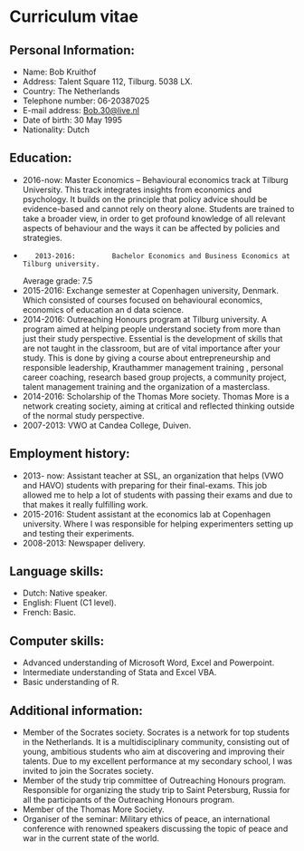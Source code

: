 # Curriculum vitae

Personal Information:
---------------------
-	Name:			Bob Kruithof
-	Address: 		Talent Square 112, Tilburg. 5038 LX.
-	Country:		The Netherlands
-	Telephone number: 	06-20387025
-	E-mail address: 		Bob.30@live.nl
-	Date of birth: 		30 May 1995
-	Nationality: 		Dutch

Education:
---------------------
-	2016-now:		Master Economics – Behavioural economics track at Tilburg University.
	This track integrates insights from economics and psychology. It builds on the principle that policy advice should be evidence-based and cannot rely on theory alone. Students are trained to take a broader view, in order to get profound knowledge of all relevant aspects of behaviour and the ways it can be affected by policies and strategies.
-        2013-2016: 		Bachelor Economics and Business Economics at Tilburg university. 
 	Average grade: 7.5
-	2015-2016: 		Exchange semester at Copenhagen university, Denmark. 
	Which consisted of courses focused on behavioural economics, economics of education an	d data science.
-	2014-2016:		Outreaching Honours program at Tilburg university. A program aimed at helping people understand society from more than just their study perspective. Essential is the development of skills that are not taught in the classroom, but are of vital importance after your study. This is done by giving a course about entrepreneurship and responsible leadership, Krauthammer management training , personal career 	coaching, research based group projects, a community project, talent management training and the organization of a masterclass.
-	2014-2016:		Scholarship of the Thomas More society. Thomas More is a network 				creating society, aiming at critical and reflected thinking outside of 				the normal study perspective.
-	2007-2013: 		VWO at Candea College, Duiven.

Employment history:
---------------------
-	2013- now: 		Assistant teacher at SSL, an organization that helps (VWO and HAVO) 				students with preparing for their final-exams. This job allowed me to help a 			lot of students with passing their exams and due to that makes it really 			fulfilling work.
-	2015-2016:		Student assistant at the economics lab at Copenhagen university. Where I was responsible for helping experimenters setting up and testing 			their experiments. 
-	2008-2013: 		Newspaper delivery.

 
Language skills:
---------------------
-	Dutch: Native speaker.
-	English: Fluent (C1 level).
-	French:	 Basic.

Computer skills:
---------------------
-	Advanced understanding of Microsoft Word, Excel and Powerpoint.
-	Intermediate understanding of Stata and Excel VBA.
-	Basic understanding of R.

Additional information: 
---------------------
-	Member of the Socrates society. Socrates is a network for top students in the Netherlands. It is a multidisciplinary community, consisting out of young, ambitious students who aim at discovering and improving their talents. Due to my excellent performance at my secondary school, I was invited to join the Socrates society.
-	Member of the study trip committee of Outreaching Honours program.
	Responsible for organizing the study trip to Saint Petersburg, Russia for all the participants of 	the Outreaching Honours program. 
-	Member of the Thomas More Society. 
-	Organiser of the seminar: Military ethics of peace, an international conference with renowned speakers discussing the topic of peace and war in the current state of the world. 


